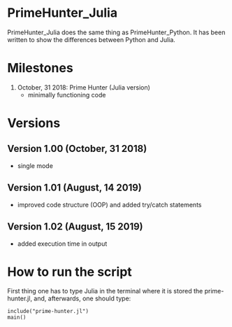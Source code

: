 # PrimeHunter_Julia
PrimeHunter_Julia does the same thing as PrimeHunter_Python. It has been written to show the differences between Python and Julia.

# Milestones
1. October, 31 2018: Prime Hunter (Julia version)
   - minimally functioning code

# Versions
## Version 1.00 (October, 31 2018)
- single mode
## Version 1.01 (August, 14 2019)
- improved code structure (OOP) and added try/catch statements
## Version 1.02 (August, 15 2019)
- added execution time in output

# How to run the script
First thing one has to type Julia in the terminal where it is stored the prime-hunter.jl, and, afterwards, one should type:
```
include("prime-hunter.jl")
main()
```
